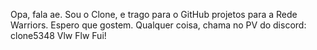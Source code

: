 Opa, fala ae. Sou o Clone, e trago para o GitHub projetos para a Rede Warriors. Espero que gostem. Qualquer coisa, chama no PV do discord: clone5348
Vlw 
Flw 
Fui!
